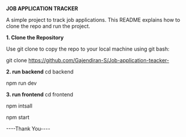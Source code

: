 **JOB APPLICATION TRACKER**

A simple project to track job applications. This README explains how to clone the repo and run the project.

**1. Clone the Repository**

Use git clone to copy the repo to your local machine using git bash:

git clone https://github.com/Gajendiran-S/Job-application-teacker-

**2. run backend**
cd backend

npm run dev

**3. run frontend**
cd frontend

npm intsall

npm start

----Thank You----
